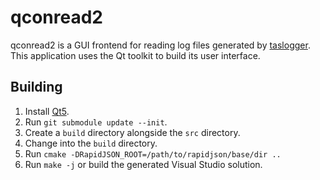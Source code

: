 # qconread2

qconread2 is a GUI frontend for reading log files generated by [taslogger](https://github.com/HLTAS/taslogger). This application uses the Qt toolkit to build its user interface.

## Building

1. Install [Qt5](http://www.qt.io).
2. Run `git submodule update --init`.
3. Create a `build` directory alongside the `src` directory.
4. Change into the `build` directory.
5. Run `cmake -DRapidJSON_ROOT=/path/to/rapidjson/base/dir ..`
6. Run `make -j` or build the generated Visual Studio solution.
